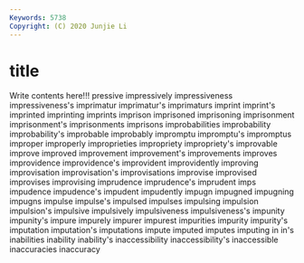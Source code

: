 ```yaml
---
Keywords: 5738
Copyright: (C) 2020 Junjie Li
---
```


# title

Write contents here!!!
pressive 
impressively 
impressiveness 
impressiveness's 
imprimatur 
imprimatur's 
imprimaturs 
imprint
imprint's 
imprinted 
imprinting 
imprints 
imprison 
imprisoned 
imprisoning 
imprisonment 
imprisonment's 
imprisonments
imprisons 
improbabilities 
improbability 
improbability's 
improbable 
improbably 
impromptu 
impromptu's 
impromptus 
improper
improperly 
improprieties 
impropriety 
impropriety's 
improvable 
improve 
improved 
improvement 
improvement's 
improvements
improves 
improvidence 
improvidence's 
improvident 
improvidently 
improving 
improvisation 
improvisation's 
improvisations 
improvise
improvised 
improvises 
improvising 
imprudence 
imprudence's 
imprudent 
imps 
impudence 
impudence's 
impudent
impudently 
impugn 
impugned 
impugning 
impugns 
impulse 
impulse's 
impulsed 
impulses 
impulsing
impulsion 
impulsion's 
impulsive 
impulsively 
impulsiveness 
impulsiveness's 
impunity 
impunity's 
impure 
impurely
impurer 
impurest 
impurities 
impurity 
impurity's 
imputation 
imputation's 
imputations 
impute 
imputed
imputes 
imputing 
in 
in's 
inabilities 
inability 
inability's 
inaccessibility 
inaccessibility's 
inaccessible
inaccuracies 
inaccuracy 
